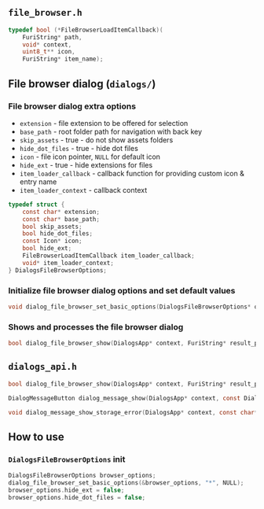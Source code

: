 ## `file_browser.h`

```c
typedef bool (*FileBrowserLoadItemCallback)(
    FuriString* path,
    void* context,
    uint8_t** icon,
    FuriString* item_name);
```

## File browser dialog (`dialogs/`)

### File browser dialog extra options

* `extension` - file extension to be offered for selection
* `base_path` - root folder path for navigation with back key
* `skip_assets` - true - do not show assets folders
* `hide_dot_files` - true - hide dot files
* `icon` - file icon pointer, `NULL` for default icon
* `hide_ext` - true - hide extensions for files
* `item_loader_callback` - callback function for providing custom icon & entry name
* `item_loader_context` - callback context

```c
typedef struct {
    const char* extension;
    const char* base_path;
    bool skip_assets;
    bool hide_dot_files;
    const Icon* icon;
    bool hide_ext;
    FileBrowserLoadItemCallback item_loader_callback;
    void* item_loader_context;
} DialogsFileBrowserOptions;
```

### Initialize file browser dialog options and set default values

```c
void dialog_file_browser_set_basic_options(DialogsFileBrowserOptions* options, const char* extension, const Icon* icon);
```

### Shows and processes the file browser dialog

```c
bool dialog_file_browser_show(DialogsApp* context, FuriString* result_path, FuriString* path, const DialogsFileBrowserOptions* options);
```

## `dialogs_api.h`

```c
bool dialog_file_browser_show(DialogsApp* context, FuriString* result_path, FuriString* path, const DialogsFileBrowserOptions* options);

DialogMessageButton dialog_message_show(DialogsApp* context, const DialogMessage* dialog_message);

void dialog_message_show_storage_error(DialogsApp* context, const char* error_text);
```



## How to use

### `DialogsFileBrowserOptions` init

```c
DialogsFileBrowserOptions browser_options;
dialog_file_browser_set_basic_options(&browser_options, "*", NULL);
browser_options.hide_ext = false;
browser_options.hide_dot_files = false;
```